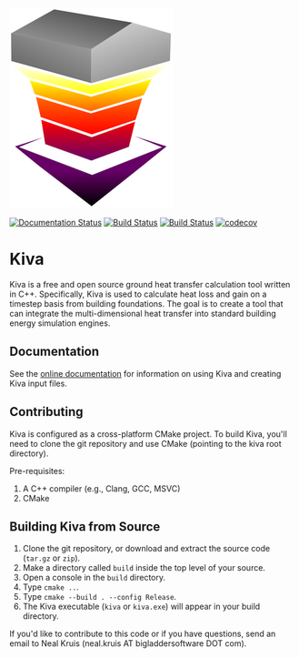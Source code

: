 ![](docs/images/kiva-logo.png)

[![Documentation Status](https://readthedocs.org/projects/kiva/badge/?version=latest)](http://kiva.readthedocs.org/en/latest/?badge=latest)
[![Build Status](https://travis-ci.org/big-ladder/kiva.svg?branch=develop)](https://travis-ci.org/big-ladder/kiva)
[![Build Status](https://ci.appveyor.com/api/projects/status/pv2c4no2mv4uds26/branch/develop?svg=true)](https://ci.appveyor.com/project/nealkruis/kiva/branch/develop) [![codecov](https://codecov.io/gh/big-ladder/kiva/branch/develop/graph/badge.svg)](https://codecov.io/gh/big-ladder/kiva)

Kiva
====

Kiva is a free and open source ground heat transfer calculation tool written in 
C++. Specifically, Kiva is used to calculate heat loss and gain on a timestep
basis from building foundations. The goal is to create a tool that can integrate
the multi-dimensional heat transfer into standard building energy simulation
engines.

Documentation
-------------

See the [online documentation](http://kiva.readthedocs.org/en/latest/) for information on using Kiva and creating Kiva input files.

Contributing
------------

Kiva is configured as a cross-platform CMake project. To build Kiva, you'll need to clone the git repository and use CMake (pointing to the kiva root directory).

Pre-requisites:

1. A C++ compiler (e.g., Clang, GCC, MSVC)
2. CMake

Building Kiva from Source
-------------------------

1. Clone the git repository, or download and extract the source code (`tar.gz` or `zip`).
2. Make a directory called `build` inside the top level of your source.
3. Open a console in the `build` directory.
4. Type `cmake ..`.
5. Type `cmake --build . --config Release`.
6. The Kiva executable (`kiva` or `kiva.exe`) will appear in your build directory.

If you'd like to contribute to this code or if you have questions, send an email to Neal
Kruis (neal.kruis AT bigladdersoftware DOT com).

